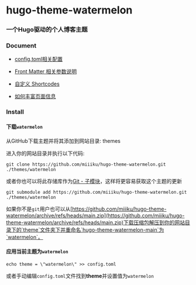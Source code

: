 # hugo-theme-watermelon

### 一个Hugo驱动的个人博客主题

### Document

- [config.toml相关配置](https://github.com/miiiku/hugo-theme-watermelon/blob/main/docs/config配置)

- [Front Matter 相关参数说明](https://github.com/miiiku/hugo-theme-watermelon/blob/main/docs/FrontMatter相关参数说明)

- [自定义 Shortcodes](https://github.com/miiiku/hugo-theme-watermelon/blob/main/docs/自定义shortcodes)

- [如何丰富页面信息](https://github.com/miiiku/hugo-theme-watermelon/blob/main/docs/如何丰富页面信息)

### Install

#### 下载`watermelon`

从GitHub下载主题并将其添加到网站目录: themes

进入你的网站目录并执行以下代码:

```
git clone https://github.com/miiiku/hugo-theme-watermelon.git ./themes/watermelon
```

或者你也可以将此存储库作为[Git - 子模块](https://git-scm.com/book/de/v2/Git-Tools-Submodule)，这样将更容易获取这个主题的更新

```
git submodule add https://github.com/miiiku/hugo-theme-watermelon.git ./themes/watermelon
```

如果你不是`git`用户也可以从[https://github.com/miiiku/hugo-theme-watermelon/archive/refs/heads/main.zip](https://github.com/miiiku/hugo-theme-watermelon/archive/refs/heads/main.zip)下载压缩包解压到你的网站目录下的`theme`文件夹下并重命名`hugo-theme-watermelon-main`为`watermelon`。

#### 应用当前主题为`watermelon`

```base
echo theme = \"watermelon\" >> config.toml
```

或者手动编辑`config.toml`文件找到**theme**并设置值为`watermelon`